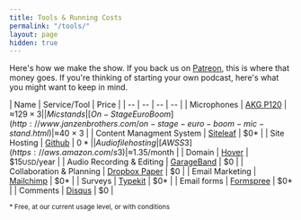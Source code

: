 ```yaml
---
title: Tools & Running Costs
permalink: "/tools/"
layout: page
hidden: true
---
```


Here's how we make the show. If you back us on [Patreon](https://patreon.com/whatevertown), this is where that money goes. If you're thinking of starting your own podcast, here's what you might want to keep in mind.

| Name | Service/Tool | Price |
| -- | -- | -- | -- |
| Microphones | [AKG P120](http://www.janzenbrothers.com/akg-p120-project-studio-condenser-microphone.html)  | ≈$129 × 3 |
| Mic stands | [On-Stage Euro Boom](http://www.janzenbrothers.com/on-stage-euro-boom-mic-stand.html) | ≈$40 × 3 |
| Content Managment System | [Siteleaf](https://siteleaf.com) | $0* |
| Site Hosting | [Github](https://github.com) | $0* |
| Audio file hosting | [AWS S3](https://aws.amazon.com/s3) | ≈$1.35/month |
| Domain | [Hover](https://hover.com/pFKHjihm) | $15<small>USD</small>/year |
| Audio Recording & Editing | [GarageBand](https://www.apple.com/ca/mac/garageband/) | $0 |
| Collaboration & Planning | [Dropbox Paper](https://paper.dropbox.com) | $0 |
| Email Marketing | [Mailchimp](http://eepurl.com/dNrhWQ) | $0* |
| Surveys | [Typekit](https://typekit.com) | $0* |
| Email forms | [Formspree](https://formspree.io) | $0* |
| Comments | [Disqus](https://disqus.com) | $0 |

<small>* Free, at our current usage level, or with conditions</small>
